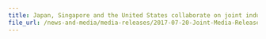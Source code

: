 ```yaml
---
title: Japan, Singapore and the United States collaborate on joint industry outreach seminar on strategic trade management
file_url: /news-and-media/media-releases/2017-07-20-Joint-Media-Release.pdf
---
```

